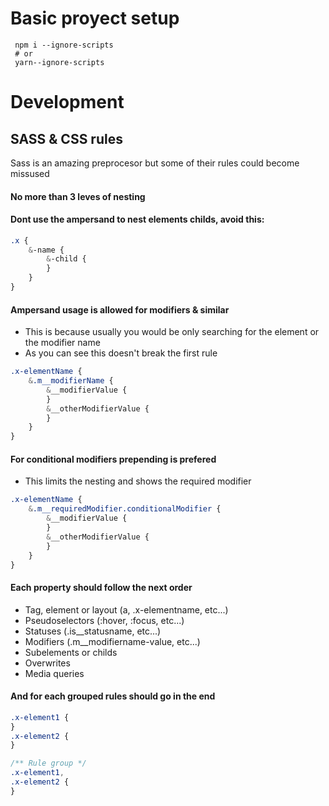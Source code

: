 # Basic proyect setup

```
 npm i --ignore-scripts
 # or
 yarn--ignore-scripts
```

# Development

## SASS & CSS rules

Sass is an amazing preprocesor but some of their rules could become missused

#### No more than 3 leves of nesting

#### Dont use the ampersand to nest elements childs, avoid this:

```scss
.x {
	&-name {
		&-child {
		}
	}
}
```

#### Ampersand usage is allowed for modifiers & similar

-   This is because usually you would be only searching for the element or the modifier name
-   As you can see this doesn't break the first rule

```scss
.x-elementName {
	&.m__modifierName {
		&__modifierValue {
		}
		&__otherModifierValue {
		}
	}
}
```

#### For conditional modifiers prepending is prefered

-   This limits the nesting and shows the required modifier

```scss
.x-elementName {
	&.m__requiredModifier.conditionalModifier {
		&__modifierValue {
		}
		&__otherModifierValue {
		}
	}
}
```

#### Each property should follow the next order

-   Tag, element or layout (a, .x-elementname, etc...)
-   Pseudoselectors (:hover, :focus, etc...)
-   Statuses (.is\_\_statusname, etc...)
-   Modifiers (.m\_\_modifiername-value, etc...)
-   Subelements or childs
-   Overwrites
-   Media queries

#### And for each grouped rules should go in the end

```scss
.x-element1 {
}
.x-element2 {
}

/** Rule group */
.x-element1,
.x-element2 {
}
```
